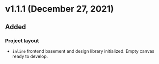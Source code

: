 # v1.1.1 (December 27, 2021)
## Added
### Project layout
- `inline` frontend basement and design library initialized. Empty canvas ready to develop.